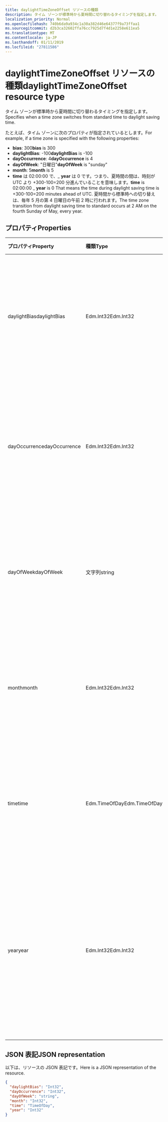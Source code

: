 ```yaml
---
title: daylightTimeZoneOffset リソースの種類
description: タイム ゾーンが標準時から夏時間に切り替わるタイミングを指定します。
localization_priority: Normal
ms.openlocfilehash: 740b6da9a934c1a30a382d46e64377f9a73ffaa1
ms.sourcegitcommit: d2b3ca32602ffa76cc7925d7f4d1e2258e611ea5
ms.translationtype: MT
ms.contentlocale: ja-JP
ms.lasthandoff: 01/11/2019
ms.locfileid: "27811586"
---
```

# <a name="daylighttimezoneoffset-resource-type"></a><span data-ttu-id="6968f-103">daylightTimeZoneOffset リソースの種類</span><span class="sxs-lookup"><span data-stu-id="6968f-103">daylightTimeZoneOffset resource type</span></span>

<span data-ttu-id="6968f-104">タイム ゾーンが標準時から夏時間に切り替わるタイミングを指定します。</span><span class="sxs-lookup"><span data-stu-id="6968f-104">Specifies when a time zone switches from standard time to daylight saving time.</span></span>

<span data-ttu-id="6968f-105">たとえば、タイム ゾーンに次のプロパティが指定されているとします。</span><span class="sxs-lookup"><span data-stu-id="6968f-105">For example, if a time zone is specified with the following properties:</span></span>

- <span data-ttu-id="6968f-106">**bias**: 300</span><span class="sxs-lookup"><span data-stu-id="6968f-106">**bias** is 300</span></span>
- <span data-ttu-id="6968f-107">**daylightBias**: -100</span><span class="sxs-lookup"><span data-stu-id="6968f-107">**daylightBias** is -100</span></span>
- <span data-ttu-id="6968f-108">**dayOccurrence**: 4</span><span class="sxs-lookup"><span data-stu-id="6968f-108">**dayOccurrence** is 4</span></span>
- <span data-ttu-id="6968f-109">**dayOfWeek**: "日曜日"</span><span class="sxs-lookup"><span data-stu-id="6968f-109">**dayOfWeek** is "sunday"</span></span>
- <span data-ttu-id="6968f-110">**month**: 5</span><span class="sxs-lookup"><span data-stu-id="6968f-110">**month** is 5</span></span>
- <span data-ttu-id="6968f-111">**time** は 02:00:00 で、_ **year** は 0 です。つまり、夏時間の間は、時刻が UTC より +300-100=200 分進んでいることを意味します。</span><span class="sxs-lookup"><span data-stu-id="6968f-111">**time** is 02:00:00 _ **year** is 0 That means the time during daylight saving time is +300-100=200 minutes ahead of UTC.</span></span> <span data-ttu-id="6968f-112">夏時間から標準時への切り替えは、毎年 5 月の第 4 日曜日の午前 2 時に行われます。</span><span class="sxs-lookup"><span data-stu-id="6968f-112">The time zone transition from daylight saving time to standard occurs at 2 AM on the fourth Sunday of May, every year.</span></span>


## <a name="properties"></a><span data-ttu-id="6968f-113">プロパティ</span><span class="sxs-lookup"><span data-stu-id="6968f-113">Properties</span></span>
| <span data-ttu-id="6968f-114">プロパティ</span><span class="sxs-lookup"><span data-stu-id="6968f-114">Property</span></span>     | <span data-ttu-id="6968f-115">種類</span><span class="sxs-lookup"><span data-stu-id="6968f-115">Type</span></span>   |<span data-ttu-id="6968f-116">説明</span><span class="sxs-lookup"><span data-stu-id="6968f-116">Description</span></span>|
|:---------------|:--------|:----------|
| <span data-ttu-id="6968f-117">daylightBias</span><span class="sxs-lookup"><span data-stu-id="6968f-117">daylightBias</span></span> | <span data-ttu-id="6968f-118">Edm.Int32</span><span class="sxs-lookup"><span data-stu-id="6968f-118">Edm.Int32</span></span> | <span data-ttu-id="6968f-119">夏時間の協定世界時 (UTC) からの時間オフセットです。</span><span class="sxs-lookup"><span data-stu-id="6968f-119">The time offset from Coordinated Universal Time (UTC) for daylight saving time.</span></span> <span data-ttu-id="6968f-120">この値は分単位です。</span><span class="sxs-lookup"><span data-stu-id="6968f-120">This value is in minutes.</span></span>  |
| <span data-ttu-id="6968f-121">dayOccurrence</span><span class="sxs-lookup"><span data-stu-id="6968f-121">dayOccurrence</span></span> | <span data-ttu-id="6968f-122">Edm.Int32</span><span class="sxs-lookup"><span data-stu-id="6968f-122">Edm.Int32</span></span> | <span data-ttu-id="6968f-123">標準時から夏時間への切り替えが月の何番目の曜日に行われるかを表します。</span><span class="sxs-lookup"><span data-stu-id="6968f-123">Represents the nth occurrence of the day of week that the transition from standard time to daylight saving time occurs.</span></span> |
| <span data-ttu-id="6968f-124">dayOfWeek</span><span class="sxs-lookup"><span data-stu-id="6968f-124">dayOfWeek</span></span> | <span data-ttu-id="6968f-125">文字列</span><span class="sxs-lookup"><span data-stu-id="6968f-125">string</span></span> | <span data-ttu-id="6968f-126">標準時から夏時間への切り替えが行われる曜日を表します。</span><span class="sxs-lookup"><span data-stu-id="6968f-126">Represents the day of the week when the transition from standard time to daylight saving time occurs.</span></span> |
| <span data-ttu-id="6968f-127">month</span><span class="sxs-lookup"><span data-stu-id="6968f-127">month</span></span> | <span data-ttu-id="6968f-128">Edm.Int32</span><span class="sxs-lookup"><span data-stu-id="6968f-128">Edm.Int32</span></span> | <span data-ttu-id="6968f-129">標準時から夏時間への切り替えが行われる月を表します。</span><span class="sxs-lookup"><span data-stu-id="6968f-129">Represents the month of the year when the transition from standard time to daylight saving time occurs.</span></span> |
| <span data-ttu-id="6968f-130">time</span><span class="sxs-lookup"><span data-stu-id="6968f-130">time</span></span> | <span data-ttu-id="6968f-131">Edm.TimeOfDay</span><span class="sxs-lookup"><span data-stu-id="6968f-131">Edm.TimeOfDay</span></span> | <span data-ttu-id="6968f-132">標準時から夏時間への切り替えが行われる時刻を表します。</span><span class="sxs-lookup"><span data-stu-id="6968f-132">Represents the time of day when the transition from standard time to daylight saving time occurs.</span></span> |
| <span data-ttu-id="6968f-133">year</span><span class="sxs-lookup"><span data-stu-id="6968f-133">year</span></span> | <span data-ttu-id="6968f-134">Edm.Int32</span><span class="sxs-lookup"><span data-stu-id="6968f-134">Edm.Int32</span></span> | <span data-ttu-id="6968f-135">標準時から夏時間への切り替えが年に何回行われるかを表します。</span><span class="sxs-lookup"><span data-stu-id="6968f-135">Represents how frequently in terms of years the change from standard time to daylight saving time occurs.</span></span> <span data-ttu-id="6968f-136">たとえば、値 0 は年に 1 回を意味します。</span><span class="sxs-lookup"><span data-stu-id="6968f-136">For example, a value of 0 means every year.</span></span>|


## <a name="json-representation"></a><span data-ttu-id="6968f-137">JSON 表記</span><span class="sxs-lookup"><span data-stu-id="6968f-137">JSON representation</span></span>

<span data-ttu-id="6968f-138">以下は、リソースの JSON 表記です。</span><span class="sxs-lookup"><span data-stu-id="6968f-138">Here is a JSON representation of the resource.</span></span>

<!-- {
  "blockType": "resource",
  "optionalProperties": [

  ],
  "baseType": "microsoft.graph.standardTimeZoneOffset",
  "@odata.type": "microsoft.graph.daylightTimeZoneOffset"
}-->

```json
{
  "daylightBias": "Int32",
  "dayOccurrence": "Int32",
  "dayOfWeek": "string",
  "month": "Int32",
  "time": "TimeOfDay",
  "year": "Int32"
}

```

<!-- uuid: 8fcb5dbc-d5aa-4681-8e31-b001d5168d79
2015-10-25 14:57:30 UTC -->
<!-- {
  "type": "#page.annotation",
  "description": "daylightTimeZoneOffset resource",
  "keywords": "",
  "section": "documentation",
  "tocPath": ""
}-->
